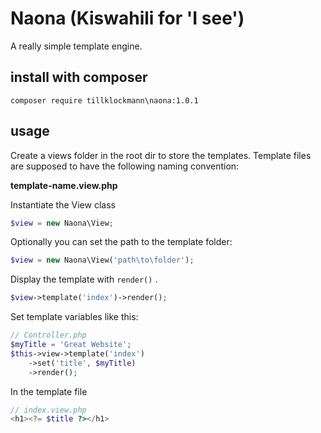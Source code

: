 # Naona (Kiswahili for 'I see')
A really simple template engine.
## install with composer
```  
composer require tillklockmann\naona:1.0.1
``` 

## usage

Create a views folder in the root dir to store the templates. 
Template files are supposed to have the following naming convention:

**template-name.view.php**

Instantiate the View class
```php
$view = new Naona\View;
```
Optionally you can set the path to the template folder:
```php
$view = new Naona\View('path\to\folder');
```
Display the template with ``` render() ``` .
```php
$view->template('index')->render();
```
Set template variables like this:
```php
// Controller.php
$myTitle = 'Great Website';
$this->view->template('index')
    ->set('title', $myTitle)
    ->render();
```
In the template file
```php
// index.view.php
<h1><?= $title ?></h1>
```


